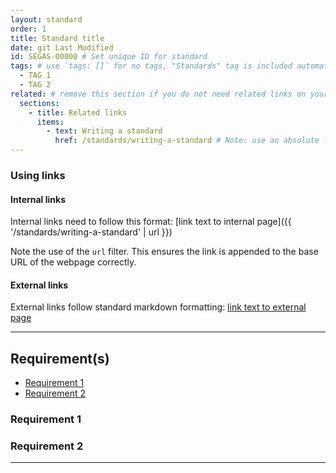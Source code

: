```yaml
---
layout: standard
order: 1
title: Standard title
date: git Last Modified
id: SEGAS-00000 # Set unique ID for standard
tags: # use `tags: []` for no tags, "Standards" tag is included automatically
  - TAG 1
  - TAG 2
related: # remove this section if you do not need related links on your page
  sections:
    - title: Related links
      items:
        - text: Writing a standard
          href: /standards/writing-a-standard # Note: use an absolute link from the site home page
---
```


<!-- Standard description -->

### Using links
#### Internal links
Internal links need to follow this format:
[link text to internal page]({{ '/standards/writing-a-standard' | url }})

Note the use of the `url` filter. This ensures the link is appended to the base URL of the webpage correctly.

#### External links
External links follow standard markdown formatting:
[link text to external page](https://example.com)

---

## Requirement(s)

<!-- Populate list for each requirement (there can be more than 2)-->

- [Requirement 1](#requirement-1)
- [Requirement 2](#requirement-2)

### Requirement 1

<!-- Requirement description text -->

### Requirement 2

<!-- Requirement description text -->

---
